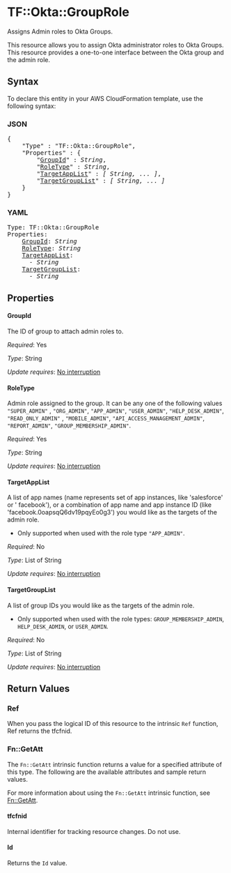 # TF::Okta::GroupRole

Assigns Admin roles to Okta Groups.

This resource allows you to assign Okta administrator roles to Okta Groups. This resource provides a one-to-one
interface between the Okta group and the admin role.

## Syntax

To declare this entity in your AWS CloudFormation template, use the following syntax:

### JSON

<pre>
{
    "Type" : "TF::Okta::GroupRole",
    "Properties" : {
        "<a href="#groupid" title="GroupId">GroupId</a>" : <i>String</i>,
        "<a href="#roletype" title="RoleType">RoleType</a>" : <i>String</i>,
        "<a href="#targetapplist" title="TargetAppList">TargetAppList</a>" : <i>[ String, ... ]</i>,
        "<a href="#targetgrouplist" title="TargetGroupList">TargetGroupList</a>" : <i>[ String, ... ]</i>
    }
}
</pre>

### YAML

<pre>
Type: TF::Okta::GroupRole
Properties:
    <a href="#groupid" title="GroupId">GroupId</a>: <i>String</i>
    <a href="#roletype" title="RoleType">RoleType</a>: <i>String</i>
    <a href="#targetapplist" title="TargetAppList">TargetAppList</a>: <i>
      - String</i>
    <a href="#targetgrouplist" title="TargetGroupList">TargetGroupList</a>: <i>
      - String</i>
</pre>

## Properties

#### GroupId

The ID of group to attach admin roles to.

_Required_: Yes

_Type_: String

_Update requires_: [No interruption](https://docs.aws.amazon.com/AWSCloudFormation/latest/UserGuide/using-cfn-updating-stacks-update-behaviors.html#update-no-interrupt)

#### RoleType

Admin role assigned to the group. It can be any one of the following values `"SUPER_ADMIN"`
, `"ORG_ADMIN"`, `"APP_ADMIN"`, `"USER_ADMIN"`, `"HELP_DESK_ADMIN"`, `"READ_ONLY_ADMIN"`
, `"MOBILE_ADMIN"`, `"API_ACCESS_MANAGEMENT_ADMIN"`, `"REPORT_ADMIN"`, `"GROUP_MEMBERSHIP_ADMIN"`.

_Required_: Yes

_Type_: String

_Update requires_: [No interruption](https://docs.aws.amazon.com/AWSCloudFormation/latest/UserGuide/using-cfn-updating-stacks-update-behaviors.html#update-no-interrupt)

#### TargetAppList

A list of app names (name represents set of app instances, like 'salesforce' or '
facebook'), or a combination of app name and app instance ID (like 'facebook.0oapsqQ6dv19pqyEo0g3') you would like as
the targets of the admin role.
- Only supported when used with the role type `"APP_ADMIN"`.

_Required_: No

_Type_: List of String

_Update requires_: [No interruption](https://docs.aws.amazon.com/AWSCloudFormation/latest/UserGuide/using-cfn-updating-stacks-update-behaviors.html#update-no-interrupt)

#### TargetGroupList

A list of group IDs you would like as the targets of the admin role.
- Only supported when used with the role types: `GROUP_MEMBERSHIP_ADMIN`, `HELP_DESK_ADMIN`, or `USER_ADMIN`.

_Required_: No

_Type_: List of String

_Update requires_: [No interruption](https://docs.aws.amazon.com/AWSCloudFormation/latest/UserGuide/using-cfn-updating-stacks-update-behaviors.html#update-no-interrupt)

## Return Values

### Ref

When you pass the logical ID of this resource to the intrinsic `Ref` function, Ref returns the tfcfnid.

### Fn::GetAtt

The `Fn::GetAtt` intrinsic function returns a value for a specified attribute of this type. The following are the available attributes and sample return values.

For more information about using the `Fn::GetAtt` intrinsic function, see [Fn::GetAtt](https://docs.aws.amazon.com/AWSCloudFormation/latest/UserGuide/intrinsic-function-reference-getatt.html).

#### tfcfnid

Internal identifier for tracking resource changes. Do not use.

#### Id

Returns the <code>Id</code> value.

